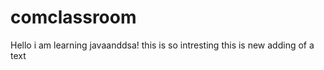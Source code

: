 # comclassroom
Hello i am learning javaanddsa! 
this is so intresting
this is new adding of a text 
